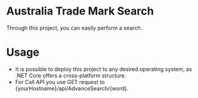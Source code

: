 # Australia Trade Mark Search
Through this project, you can easily perform a search. 

# Usage
* It is possible to deploy this project to any desired operating system, as .NET Core offers a cross-platform structure.
* For Call APİ you use GET request to {yourHostname}/api/AdvanceSearch/{word}.
